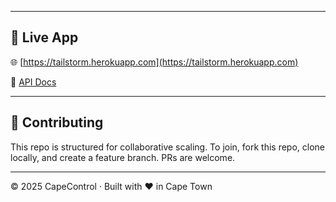 
---

## 🧪 Live App

🌐 [https://tailstorm.herokuapp.com](https://tailstorm.herokuapp.com)

📄 [API Docs](https://tailstorm.herokuapp.com/docs)

---

## 🤝 Contributing

This repo is structured for collaborative scaling. To join, fork this repo, clone locally, and create a feature branch. PRs are welcome.

---

© 2025 CapeControl · Built with ❤️ in Cape Town
